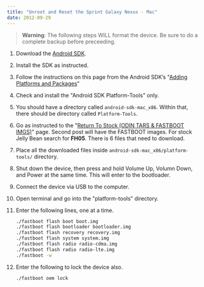 ```yaml
---
title: "Unroot and Reset the Sprint Galaxy Nexus - Mac"
date: 2012-09-29
---
```


> **Warning**: The following steps WILL format the device. Be sure to do a complete backup before preceeding.

1. Download the [Android SDK].

2. Install the SDK as instructed.

3. Follow the instructions on this page from the Android SDK’s "[Adding Platforms and Packages]"

4. Check and install the "Android SDK Platform-Tools" only.

5. You should have a directory called `android-sdk-mac_x86`. Within that, there should be directory called `Platform-Tools`.

6. Go as instructed to the "[Return To Stock (ODIN TARS & FASTBOOT IMGS)]" page. Second post will have the FASTBOOT images. For stock Jelly Bean search for **FH05**. There is 6 files that need to download.

7. Place all the downloaded files inside `android-sdk-mac_x86/platform-tools/` directory.

8. Shut down the device, then press and hold Volume Up, Volumn Down, and Power at the same time. This will enter to the bootloader.

9. Connect the device via USB to the computer.

10. Open terminal and go into the "platform-tools" directory.

11. Enter the following lines, one at a time.

    ```bash
    ./fastboot flash boot boot.img
    ./fastboot flash bootloader bootloader.img
    ./fastboot flash recovery recovery.img
    ./fastboot flash system system.img
    ./fastboot flash radio radio-cdma.img
    ./fastboot flash radio radio-lte.img
    ./fastboot -w
    ```

12. Enter the following to lock the device also.
    ```bash
    ./fastboot oem lock
    ```

[android sdk]: http://developer.android.com/sdk/index.html
[adding platforms and packages]: http://developer.android.com/sdk/installing/adding-packages.html
[return to stock (odin tars & fastboot imgs)]: http://forums.androidcentral.com/sprint-galaxy-nexus/206954-guide-return-stock-odin-tars-fastboot-imgs.html#post2140080
